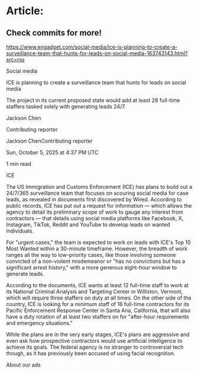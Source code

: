 # Article:

## Check commits for more!
https://www.engadget.com/social-media/ice-is-planning-to-create-a-surveillance-team-that-hunts-for-leads-on-social-media-163743143.html?src=rss

Social media

ICE is planning to create a surveillance team that hunts for leads on social media

The project in its current proposed state would add at least 28 full-time staffers tasked solely with generating leads 24/7.

Jackson Chen

Contributing reporter

Jackson ChenContributing reporter

Sun, October 5, 2025 at 4:37 PM UTC

1 min read

ICE

The US Immigration and Customs Enforcement (ICE) has plans to build out a 24/7/365 surveillance team that focuses on scouring social media for case leads, as revealed in documents first discovered by Wired. According to public records, ICE has put out a request for information — which allows the agency to detail its preliminary scope of work to gauge any interest from contractors — that details using social media platforms like Facebook, X, Instagram, TikTok, Reddit and YouTube to develop leads on wanted individuals.

For "urgent cases," the team is expected to work on leads with ICE's Top 10 Most Wanted within a 30-minute timeframe. However, the breadth of work ranges all the way to low-priority cases, like those involving someone convicted of a non-violent misdemeanor or "has no convictions but has a significant arrest history," with a more generous eight-hour window to generate leads.

According to the documents, ICE wants at least 12 full-time staff to work at its National Criminal Analysis and Targeting Center in Williston, Vermont, which will require three staffers on duty at all times. On the other side of the country, ICE is looking for a minimum staff of 16 full-time contractors for its Pacific Enforcement Response Center in Santa Ana, California, that will also have a duty rotation of at least two staffers on for "after-hour requirements and emergency situations."

While the plans are in the very early stages, ICE's plans are aggressive and even ask how prospective contractors would use artificial intelligence to achieve its goals. The federal agency is no stranger to controversial tech though, as it has previously been accused of using facial recognition.

About our ads